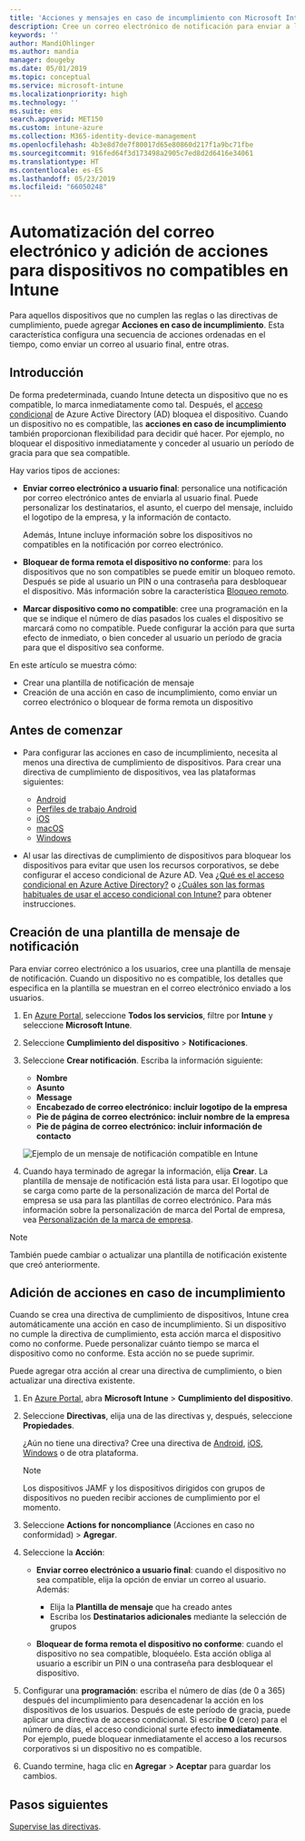 ```yaml
---
title: 'Acciones y mensajes en caso de incumplimiento con Microsoft Intune: Azure | Microsoft Docs'
description: Cree un correo electrónico de notificación para enviar a los dispositivos no compatibles. Agregue acciones después de que un dispositivo se marque como no compatible (como agregar un período de gracia hasta que lo sea) o bien cree una programación para bloquear el acceso hasta que el dispositivo sea compatible. Haga esto mediante Microsoft Intune en Azure.
keywords: ''
author: MandiOhlinger
ms.author: mandia
manager: dougeby
ms.date: 05/01/2019
ms.topic: conceptual
ms.service: microsoft-intune
ms.localizationpriority: high
ms.technology: ''
ms.suite: ems
search.appverid: MET150
ms.custom: intune-azure
ms.collection: M365-identity-device-management
ms.openlocfilehash: 4b3e8d7de7f80017d65e80860d217f1a9bc71fbe
ms.sourcegitcommit: 916fed64f3d173498a2905c7ed8d2d6416e34061
ms.translationtype: HT
ms.contentlocale: es-ES
ms.lasthandoff: 05/23/2019
ms.locfileid: "66050248"
---
```

# <a name="automate-email-and-add-actions-for-noncompliant-devices-in-intune"></a>Automatización del correo electrónico y adición de acciones para dispositivos no compatibles en Intune

Para aquellos dispositivos que no cumplen las reglas o las directivas de cumplimiento, puede agregar **Acciones en caso de incumplimiento**. Esta característica configura una secuencia de acciones ordenadas en el tiempo, como enviar un correo al usuario final, entre otras.

## <a name="overview"></a>Introducción

De forma predeterminada, cuando Intune detecta un dispositivo que no es compatible, lo marca inmediatamente como tal. Después, el [acceso condicional](https://docs.microsoft.com/azure/active-directory/active-directory-conditional-access-azure-portal) de Azure Active Directory (AD) bloquea el dispositivo. Cuando un dispositivo no es compatible, las **acciones en caso de incumplimiento** también proporcionan flexibilidad para decidir qué hacer. Por ejemplo, no bloquear el dispositivo inmediatamente y conceder al usuario un período de gracia para que sea compatible.

Hay varios tipos de acciones:

- **Enviar correo electrónico a usuario final**: personalice una notificación por correo electrónico antes de enviarla al usuario final. Puede personalizar los destinatarios, el asunto, el cuerpo del mensaje, incluido el logotipo de la empresa, y la información de contacto.

    Además, Intune incluye información sobre los dispositivos no compatibles en la notificación por correo electrónico.

- **Bloquear de forma remota el dispositivo no conforme**: para los dispositivos que no son compatibles se puede emitir un bloqueo remoto. Después se pide al usuario un PIN o una contraseña para desbloquear el dispositivo. Más información sobre la característica [Bloqueo remoto](device-remote-lock.md). 

- **Marcar dispositivo como no compatible**: cree una programación en la que se indique el número de días pasados los cuales el dispositivo se marcará como no compatible. Puede configurar la acción para que surta efecto de inmediato, o bien conceder al usuario un período de gracia para que el dispositivo sea conforme.

En este artículo se muestra cómo:

- Crear una plantilla de notificación de mensaje
- Creación de una acción en caso de incumplimiento, como enviar un correo electrónico o bloquear de forma remota un dispositivo


## <a name="before-you-begin"></a>Antes de comenzar

- Para configurar las acciones en caso de incumplimiento, necesita al menos una directiva de cumplimiento de dispositivos. Para crear una directiva de cumplimiento de dispositivos, vea las plataformas siguientes:

  - [Android](compliance-policy-create-android.md)
  - [Perfiles de trabajo Android](compliance-policy-create-android-for-work.md)
  - [iOS](compliance-policy-create-ios.md)
  - [macOS](compliance-policy-create-mac-os.md)
  - [Windows](compliance-policy-create-windows.md)

- Al usar las directivas de cumplimiento de dispositivos para bloquear los dispositivos para evitar que usen los recursos corporativos, se debe configurar el acceso condicional de Azure AD. Vea [¿Qué es el acceso condicional en Azure Active Directory?](https://docs.microsoft.com/azure/active-directory/active-directory-conditional-access-azure-portal) o [¿Cuáles son las formas habituales de usar el acceso condicional con Intune?](conditional-access-intune-common-ways-use.md) para obtener instrucciones.

## <a name="create-a-notification-message-template"></a>Creación de una plantilla de mensaje de notificación

Para enviar correo electrónico a los usuarios, cree una plantilla de mensaje de notificación. Cuando un dispositivo no es compatible, los detalles que especifica en la plantilla se muestran en el correo electrónico enviado a los usuarios.

1. En [Azure Portal](https://portal.azure.com), seleccione **Todos los servicios**, filtre por **Intune** y seleccione **Microsoft Intune**.
2. Seleccione **Cumplimiento del dispositivo** > **Notificaciones**.
3. Seleccione **Crear notificación**. Escriba la información siguiente:

   - **Nombre**
   - **Asunto**
   - **Message**
   - **Encabezado de correo electrónico: incluir logotipo de la empresa**
   - **Pie de página de correo electrónico: incluir nombre de la empresa**
   - **Pie de página de correo electrónico: incluir información de contacto**

   ![Ejemplo de un mensaje de notificación compatible en Intune](./media/actionsfornoncompliance-1.PNG)

4. Cuando haya terminado de agregar la información, elija **Crear**. La plantilla de mensaje de notificación está lista para usar. El logotipo que se carga como parte de la personalización de marca del Portal de empresa se usa para las plantillas de correo electrónico. Para más información sobre la personalización de marca del Portal de empresa, vea [Personalización de la marca de empresa](company-portal-app.md#company-identity-branding-customization).

> [!NOTE]
> También puede cambiar o actualizar una plantilla de notificación existente que creó anteriormente.

## <a name="add-actions-for-noncompliance"></a>Adición de acciones en caso de incumplimiento

Cuando se crea una directiva de cumplimiento de dispositivos, Intune crea automáticamente una acción en caso de incumplimiento. Si un dispositivo no cumple la directiva de cumplimiento, esta acción marca el dispositivo como no conforme. Puede personalizar cuánto tiempo se marca el dispositivo como no conforme. Esta acción no se puede suprimir.

Puede agregar otra acción al crear una directiva de cumplimiento, o bien actualizar una directiva existente. 

1. En [Azure Portal](https://portal.azure.com), abra **Microsoft Intune** > **Cumplimiento del dispositivo**.
2. Seleccione **Directivas**, elija una de las directivas y, después, seleccione **Propiedades**. 

    ¿Aún no tiene una directiva? Cree una directiva de [Android](compliance-policy-create-android.md), [iOS](compliance-policy-create-ios.md), [Windows](compliance-policy-create-windows.md) o de otra plataforma.
  
    > [!NOTE]
    > Los dispositivos JAMF y los dispositivos dirigidos con grupos de dispositivos no pueden recibir acciones de cumplimiento por el momento.

3. Seleccione **Actions for noncompliance** (Acciones en caso no conformidad) > **Agregar**.
4. Seleccione la **Acción**: 

    - **Enviar correo electrónico a usuario final**: cuando el dispositivo no sea compatible, elija la opción de enviar un correo al usuario. Además: 
    
         - Elija la **Plantilla de mensaje** que ha creado antes
         - Escriba los **Destinatarios adicionales** mediante la selección de grupos
    
    - **Bloquear de forma remota el dispositivo no conforme**: cuando el dispositivo no sea compatible, bloquéelo. Esta acción obliga al usuario a escribir un PIN o una contraseña para desbloquear el dispositivo. 
    
5. Configurar una **programación**: escriba el número de días (de 0 a 365) después del incumplimiento para desencadenar la acción en los dispositivos de los usuarios. Después de este período de gracia, puede aplicar una directiva de acceso condicional. Si escribe **0** (cero) para el número de días, el acceso condicional surte efecto **inmediatamente**. Por ejemplo, puede bloquear inmediatamente el acceso a los recursos corporativos si un dispositivo no es compatible.

6. Cuando termine, haga clic en **Agregar** > **Aceptar** para guardar los cambios.

## <a name="next-steps"></a>Pasos siguientes

[Supervise las directivas](compliance-policy-monitor.md).
